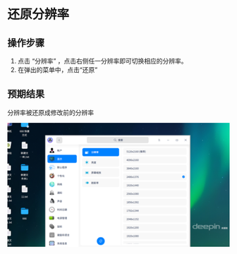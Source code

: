 # 还原分辨率

## 操作步骤

1. 点击 “分辨率” ，点击右侧任一分辨率即可切换相应的分辨率。
2. 在弹出的菜单中，点击“还原”

## 预期结果

分辨率被还原成修改前的分辨率

![还原分辨率.png](../img/还原分辨率.png)
